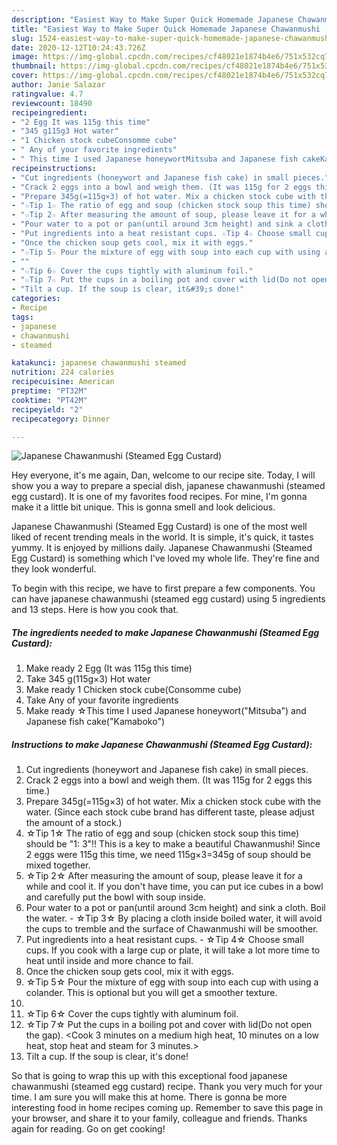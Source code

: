 ```yaml
---
description: "Easiest Way to Make Super Quick Homemade Japanese Chawanmushi (Steamed Egg Custard)"
title: "Easiest Way to Make Super Quick Homemade Japanese Chawanmushi (Steamed Egg Custard)"
slug: 1524-easiest-way-to-make-super-quick-homemade-japanese-chawanmushi-steamed-egg-custard
date: 2020-12-12T10:24:43.726Z
image: https://img-global.cpcdn.com/recipes/cf48021e1874b4e6/751x532cq70/japanese-chawanmushi-steamed-egg-custard-recipe-main-photo.jpg
thumbnail: https://img-global.cpcdn.com/recipes/cf48021e1874b4e6/751x532cq70/japanese-chawanmushi-steamed-egg-custard-recipe-main-photo.jpg
cover: https://img-global.cpcdn.com/recipes/cf48021e1874b4e6/751x532cq70/japanese-chawanmushi-steamed-egg-custard-recipe-main-photo.jpg
author: Janie Salazar
ratingvalue: 4.7
reviewcount: 18490
recipeingredient:
- "2 Egg It was 115g this time"
- "345 g115g3 Hot water"
- "1 Chicken stock cubeConsomme cube"
- " Any of your favorite ingredients"
- " This time I used Japanese honeywortMitsuba and Japanese fish cakeKamaboko"
recipeinstructions:
- "Cut ingredients (honeywort and Japanese fish cake) in small pieces."
- "Crack 2 eggs into a bowl and weigh them. (It was 115g for 2 eggs this time.)"
- "Prepare 345g(=115g×3) of hot water. Mix a chicken stock cube with the water. (Since each stock cube brand has different taste, please adjust the amount of a stock.)"
- "☆Tip 1☆ The ratio of egg and soup (chicken stock soup this time) should be &#34;1: 3&#34;!! This is a key to make a beautiful Chawanmushi! Since 2 eggs were 115g this time, we need 115g×3=345g of soup should be mixed together."
- "☆Tip 2☆ After measuring the amount of soup, please leave it for a while and cool it. If you don&#39;t have time, you can put ice cubes in a bowl and carefully put the bowl with soup inside."
- "Pour water to a pot or pan(until around 3cm height) and sink a cloth. Boil the water. ☆Tip 3☆ By placing a cloth inside boiled water, it will avoid the cups to tremble and the surface of Chawanmushi will be smoother."
- "Put ingredients into a heat resistant cups. ☆Tip 4☆ Choose small cups. If you cook with a large cup or plate, it will take a lot more time to heat until inside and more chance to fail."
- "Once the chicken soup gets cool, mix it with eggs."
- "☆Tip 5☆ Pour the mixture of egg with soup into each cup with using a colander. This is optional but you will get a smoother texture."
- ""
- "☆Tip 6☆ Cover the cups tightly with aluminum foil."
- "☆Tip 7☆ Put the cups in a boiling pot and cover with lid(Do not open the gap). &lt;Cook 3 minutes on a medium high heat, 10 minutes on a low heat, stop heat and steam for 3 minutes.&gt;"
- "Tilt a cup. If the soup is clear, it&#39;s done!"
categories:
- Recipe
tags:
- japanese
- chawanmushi
- steamed

katakunci: japanese chawanmushi steamed 
nutrition: 224 calories
recipecuisine: American
preptime: "PT32M"
cooktime: "PT42M"
recipeyield: "2"
recipecategory: Dinner

---
```



![Japanese Chawanmushi (Steamed Egg Custard)](https://img-global.cpcdn.com/recipes/cf48021e1874b4e6/751x532cq70/japanese-chawanmushi-steamed-egg-custard-recipe-main-photo.jpg)

Hey everyone, it's me again, Dan, welcome to our recipe site. Today, I will show you a way to prepare a special dish, japanese chawanmushi (steamed egg custard). It is one of my favorites food recipes. For mine, I'm gonna make it a little bit unique. This is gonna smell and look delicious.



Japanese Chawanmushi (Steamed Egg Custard) is one of the most well liked of recent trending meals in the world. It is simple, it's quick, it tastes yummy. It is enjoyed by millions daily. Japanese Chawanmushi (Steamed Egg Custard) is something which I've loved my whole life. They're fine and they look wonderful.


To begin with this recipe, we have to first prepare a few components. You can have japanese chawanmushi (steamed egg custard) using 5 ingredients and 13 steps. Here is how you cook that.

<!--inarticleads1-->

##### The ingredients needed to make Japanese Chawanmushi (Steamed Egg Custard):

1. Make ready 2 Egg (It was 115g this time)
1. Take 345 g(115g×3) Hot water
1. Make ready 1 Chicken stock cube(Consomme cube)
1. Take  Any of your favorite ingredients
1. Make ready  ☆This time I used Japanese honeywort(&#34;Mitsuba&#34;) and Japanese fish cake(&#34;Kamaboko&#34;)




<!--inarticleads2-->

##### Instructions to make Japanese Chawanmushi (Steamed Egg Custard):

1. Cut ingredients (honeywort and Japanese fish cake) in small pieces.
1. Crack 2 eggs into a bowl and weigh them. (It was 115g for 2 eggs this time.)
1. Prepare 345g(=115g×3) of hot water. Mix a chicken stock cube with the water. (Since each stock cube brand has different taste, please adjust the amount of a stock.)
1. ☆Tip 1☆ The ratio of egg and soup (chicken stock soup this time) should be &#34;1: 3&#34;!! This is a key to make a beautiful Chawanmushi! Since 2 eggs were 115g this time, we need 115g×3=345g of soup should be mixed together.
1. ☆Tip 2☆ After measuring the amount of soup, please leave it for a while and cool it. If you don&#39;t have time, you can put ice cubes in a bowl and carefully put the bowl with soup inside.
1. Pour water to a pot or pan(until around 3cm height) and sink a cloth. Boil the water. - ☆Tip 3☆ By placing a cloth inside boiled water, it will avoid the cups to tremble and the surface of Chawanmushi will be smoother.
1. Put ingredients into a heat resistant cups. - ☆Tip 4☆ Choose small cups. If you cook with a large cup or plate, it will take a lot more time to heat until inside and more chance to fail.
1. Once the chicken soup gets cool, mix it with eggs.
1. ☆Tip 5☆ Pour the mixture of egg with soup into each cup with using a colander. This is optional but you will get a smoother texture.
1. 
1. ☆Tip 6☆ Cover the cups tightly with aluminum foil.
1. ☆Tip 7☆ Put the cups in a boiling pot and cover with lid(Do not open the gap). &lt;Cook 3 minutes on a medium high heat, 10 minutes on a low heat, stop heat and steam for 3 minutes.&gt;
1. Tilt a cup. If the soup is clear, it&#39;s done!




So that is going to wrap this up with this exceptional food japanese chawanmushi (steamed egg custard) recipe. Thank you very much for your time. I am sure you will make this at home. There is gonna be more interesting food in home recipes coming up. Remember to save this page in your browser, and share it to your family, colleague and friends. Thanks again for reading. Go on get cooking!
